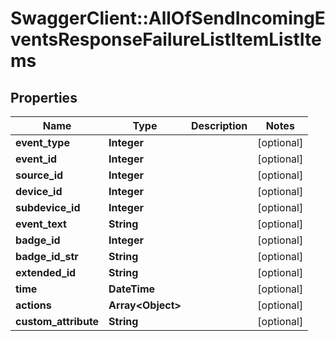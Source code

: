 # SwaggerClient::AllOfSendIncomingEventsResponseFailureListItemListItems

## Properties
Name | Type | Description | Notes
------------ | ------------- | ------------- | -------------
**event_type** | **Integer** |  | [optional] 
**event_id** | **Integer** |  | [optional] 
**source_id** | **Integer** |  | [optional] 
**device_id** | **Integer** |  | [optional] 
**subdevice_id** | **Integer** |  | [optional] 
**event_text** | **String** |  | [optional] 
**badge_id** | **Integer** |  | [optional] 
**badge_id_str** | **String** |  | [optional] 
**extended_id** | **String** |  | [optional] 
**time** | **DateTime** |  | [optional] 
**actions** | **Array&lt;Object&gt;** |  | [optional] 
**custom_attribute** | **String** |  | [optional] 

